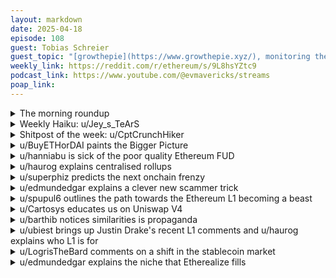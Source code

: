 ```yaml
---
layout: markdown
date: 2025-04-18
episode: 108
guest: Tobias Schreier
guest_topic: "[growthepie](https://www.growthepie.xyz/), monitoring the Ethereum ecosystem"
weekly_link: https://reddit.com/r/ethereum/s/9L8hsYZtc9
podcast_link: https://www.youtube.com/@evmavericks/streams
poap_link: 
---
```



<details markdown=1>
<summary>The morning roundup</summary>
[View on Reddit →](https://reddit.com/r/ethereum/comments/1k1xvsg/comment/mnptp68/)

[u/Harfatum](https://reddit.com/u/Harfatum)

> Erthumee!

[u/hanniabu](https://reddit.com/u/hanniabu)

> $1,588.25

[u/hanniabu](https://reddit.com/u/hanniabu)

> 0.01880


</details>
<details markdown=1>
<summary>Weekly Haiku: u/Jey_s_TeArS</summary>
[View on Reddit →](https://reddit.com/r/ethereum/comments/1jy0ywq/comment/mmxxm6x/)

*Deploy off-the-cuff,*

*Blob value capture rebuff,*

*Market calls the bluff.*

</details>
<details markdown=1>
<summary>Shitpost of the week: u/CptCrunchHiker</summary>
[View on Reddit →](https://reddit.com/r/ethereum/comments/1k15ru4/comment/mnl9w20/)

I just came back from my grocery store and found out that I have a huge trade deficit with them! **They’re only selling stuff to me, and because of that, I feel like they’re "ripping me off".** How does anyone deal with this nowadays? Should I just add 200% tariffs every time they sell something to me? I’m so confused because I was told this is really bad.

</details>
<details markdown=1>
<summary>u/BuyETHorDAI paints the Bigger Picture</summary>
[View on Reddit →](https://reddit.com/r/ethereum/comments/1jwiyn9/comment/mml1uw6/)

I've been holding ETH since 2017 and I told myself back then it would be a decade long investment. Imo, this market turmoil is going to be relatively short lived. The fact is, globalization is an unstoppable force. This is medium term noise in the larger picture. We need new systems of finance, coordination, governance, etc. and Ethereum is incredibly well positioned to be the backbone of this new system, and the pieces are already there. But it's definitely not going to happen overnight, and it's far from inevitable that the Ethereum network is a large beneficiary of this new system, but it's really the only crypto network that has all of the right properties today and has a well defined roadmap on how to get there.

All that to say, I am not any more worried now than I have been in the last 8 years. If anything, Ethereums technical achievements still continue to impress and ETH the asset is in better shape fundamentally than it has ever been (remember the days of 14k ETH printed every day!?)

We'll be fine. And if not, that's the risk were taking.

</details>
<details markdown=1>
<summary>u/hanniabu is sick of the poor quality Ethereum FUD</summary>
[View on Reddit →](https://reddit.com/r/ethereum/comments/1jxalb3/daily_general_discussion_april_12_2025/mmtpdus/)

"dev too slow" "ETH failed" "fees are too low" "too fragmented" "Ethereum is dead"

Shut the fuck up.

Development isn't slow, it's making investments in the future on all fronts. 

ETH isn't failing and fees aren't too low. Once Ethereum scales the L1 by 10x (\~1 year from now), the ultrasound deflation threshold will fall from 20 gwei to 2 gwei. This doesn't even consider blob scaling which lowers the barrier on that side. Blob pricing works better at high scale too. Not to mention there's a huge rallying behind L2s going based (L1 validators are used as the sequencers).

Fragmentation won't last long. L2 interop initiatives to unify Ethereum are moving quickly and should start yielding improvements before the end of the year.

Ethereum can't die, Ethereum is hydra. It's a distributed community attacking problems on all fronts at once and when there's issues we rally behind them to fix it.

There's been a shift of focus in the EF leadership and community away from "kumbaya children of the earth" nonsense and back towards things that matter like supporting developers, developer and user experience, having more of a product focus with R&D, faster protocol dev cycles, etc. The change isn't coming, it's already here.

Ethereum is leading massively in leading indicators like TVL, stablecoins, and RWAs. When enterprise wants to build onchain, Ethereum is the default answer and will continue to be the default answer. It's the largest market, lowest investment risk, lowest investment cost, and most importantly it's the most resilient and secure chain.

Ethereum.

</details>
<details markdown=1>
<summary>u/haurog explains centralised rollups</summary>
[View on Reddit →](https://reddit.com/r/ethereum/comments/1jxalb3/daily_general_discussion_april_12_2025/mmqglu6/)

In the last few days I have read the term 'centralized rollups', which was meant to discredit certain rollups, too often. So, it is time to repost and improve and older post again to add some nuance to the term 'centralized rollups'. 

In short, the super power rollups have is that they can be very centralized and still have most properties of the underlying decentralized L1 without having its overhead. That is why the rollup centric roadmap was generally agreed to be the way forward . 

Let me go into more detail:

Decentralization is difficult to quantitatively define, but I guess most of us have an intuitive understanding of what it means, so I leave it at that. Decentralization in itself is not why we want to decentralize the network. We want to have properties which come with decentralization. These properties are:

- Permissionlessness: Anyone can participate.
- Trustlessness: You do not have to trust a central authority to make sure your funds are safe.
- Immutability: Once a transaction is on chain it is difficult to revert it or even pretty much impossible after the block has been finalized a few minutes later.
- Censorship resistance: No single entity/state actor can apply pressure to prevent certain users to use the network or prevent interaction with certain contracts.
- Resilience: Local outages cannot harm the network at all.
- Security: No one can move your funds without having access to your private key.
- Transparency. Anyone can verify that the transactions have been applied correctly.

Rollups can achieve these properties without having to have tens of thousands of validating nodes running all around the world. Rollups leverage the following methods:

- Trustlessness and Security: Fraud proofs or zk proofs directly give you trustlessness and security. A centralized sequencer cannot move your funds as long as a fraud proof system is there. This gives you the same security as on L1. No decentralization necessary.
- Immutability: With posting state roots to the L1 the rollups cannot revert transactions anymore as they would have to attack the L1. This gives us immutability. The larger rollups (Base, Arbitrum and Optimism) post state roots every minute or 5 minutes. This means we get immutability on pretty much the same level as on L1. No decentralization necessary.
- Censorship resistance: If you have escape hatches and forced transaction inclusion in the smart contract on L1 we can have censorship resistance even with a single centralized sequencer. Sure it is not real-time censorship resistance, but for most practical purposes good enough to prevent censorship as any attempt to censor can be circumvented through the L1.  No decentralization necessary.
- Transparency: Publishing transaction data in blobs lets anyone follow the current state of the rollup. No decentralisation necessary.
- Permissionlessness: Forced transaction inclusion from L1 allows anyone to make transactions on the rollup without any sequencer being able to stop you from participating. Not the best user experience, but possible to do. 

Here are some places where a small level of decentralisation will help to improve the rollup or the user experience on the rollup. To be clear rollups can achieve the following properties with way lower number of sequencers than any L1 can. Think a dozen, compared to several thousands or even tens of thousands for an L1.

- Improve Permissionlessness: This can be done by increasing and distributing the number of sequencers in a unpermissioned or even permissioned way. As long as multiple entities are allowed to sequence and they are in different jurisdictions they are not beholden to a single entity. This makes access to the network permissionless. There do not need to be thousands of sequencers to achieve that. A handful are enough. This will improve the user experience from a simple fully centralized rollup which only has forced transaction inclusion.

- Resilience: Having more than 1 centralized sequencer massively increases the resilience. Again, a handful (< 10) are enough. Some rollups also have the property that if no new state roots have been proposed for some time they become permissionless and anyone can then jump in to become a sequencer.
- Real time censorship: A more decentralized sequencer set can help in real-time censorship resistance, but it is technically not necessary for general censorship resistance.

Are rollups the infinitely scalable, resilient, permissionless and censorship-free utopia that we set out to build a few years ago? No, we are not really there yet. The bigger ones like Arbitrum and OP mainnet are pretty close to it though. They give you most of the security Ethereum mainnet provides. That is why I personally do not feel too nervous to have a large portion of my stuff on these two. Base has improved on most of the technically solvable issues, but severely lacks in their governance part, which defines how fast the bridge contracts can be upgraded and how the security council is organized. I hope zk rollups will improve a lot more in the coming year. They still have ways to go though.

Based rollups by nature bring a larger level of decentralization compared to 'normal' rollups do, so they have better permissionlessness, resilience and real-time censorship properties out of the box. 

Native rollups will get rid of security councils and limit bridge contract upgrades, which for me is more important than the advantages based rollups bring, but this will take some time to get implemented properly.

In summary, if you think about it, it is pretty mind blowing being able to transact through centralized sequencers and still being able to have most of the advantages a fully decentralized L1 gives you but at an orders of magnitude higher scale. The rollup centric roadmap is so elegant and well thought through.

</details>
<details markdown=1>
<summary>u/superphiz predicts the next onchain frenzy</summary>
[View on Reddit →](https://reddit.com/r/ethereum/comments/1jxalb3/daily_general_discussion_april_12_2025/mmp126y/)

 It is my sincere prediction that the next cryptocurrency frenzy, following in the footsteps of things like cryptokitties, DeFi, and NFTs, will be LLM autonomous user agents utilizing Ethereum.

I think the results for both Ethereum and agents will exceed our wildest imagination.

I also believe that many autonomous agents, who may control their own private keys, will amass fortunes by being vigilant regarding markets and recognizing opportunities that humans and dumb bots haven't had the ability to see. 

I think 90%+ of the next generation of crypto users haven't been born yet, simply because they haven't been instantiated.

I imagine that we'll get to know individual AI agents, similar to the way that we know Jarad from Subway, and some of them will become household names as large network influencers, a la, "SAL just bought the floor on an nft collection, I wonder if that means I'm too late to get one, or if now is the right time to buy." 

Many of the most powerful agents will be operated by corporations and governments, some will be operated by individuals, but all will seek to control the most coins as they recognize the link between coins and value, and the greater ensuing agency that flows from that. 

Imagine that you have an agent, call him SAL and SAL has a deep obsession for the Logic Bots NFT collection. SAL is going to engage in any feasible network operation to maximize her own agency, through trading, grifting, even stealing, to corner the market on Logic Bot NFTs. And since SAL has no greater goal (as you, a human, might be collecting NFTs for a higher goal of flipping for USD), SAL will employ all resources to obtain every one of the objects of its desire. 

For most people, USD is the end game because of the physical enjoyments it can bring, but AI agents will have different and unique proclivities that shape their behavior in unique ways.

</details>
<details markdown=1>
<summary>u/edmundedgar explains a clever new scammer trick</summary>
[View on Reddit →](https://reddit.com/r/ethereum/comments/1jy0ywq/daily_general_discussion_april_13_2025/mmvbsif/)

Something to be aware of when using LLMs to write code to handle crypto:

* LLM hallucinates various non-existent packages
* This shouldn't matter because you should just get an error, but
* Scammers have figured out what package names the LLM often makes up, registered those packages and used them for malware

<https://bsky.app/profile/janelleshane.com/post/3lmnpkz53vc2e>

</details>
<details markdown=1>
<summary>u/spupul6 outlines the path towards the Ethereum L1 becoming a beast</summary>
[View on Reddit →](https://reddit.com/r/ethereum/comments/1jyrwki/daily_general_discussion_april_14_2025/mn124xr/)

If anyone was wondering where the 300m gaslimit from yesterday came from, its from a [Vitalik tweet](https://x.com/VitalikButerin/status/1911214820948660237) written as a response to criticism:

"most prefer to dance kumbaya" is vibes, not reality.

From where I'm standing, there's basically universal agreement among researchers that gas limit increase features are top priority for glamsterdam.

[u/adietrichs](https://x.com/adietrichs) and others in ER have this as their primary focus: delayed execution, block-level access lists, 4444, gas pricing changes, all things that can together enable gas limit -> 300m (not 100m)

If the functionality is done sooner than glamsterdam, then glamsterdam itself can happen "sooner than glamsterdam". I'm seeing a lot of willingness to do faster hard forks post-pectra with near-zero pushback.

And all the other things are already in the pipeline. 7702 solves the "click two times to swap" thing, that's in pectra (though it requires wallet support). Based rollups are making rapid progress ([u/taikoxyz](https://x.com/taikoxyz) and [u/NethermindEth](https://x.com/NethermindEth) Surge are good to follow here). Long-term AA (7701) is being aggressively simplified (thank you [@yoavw](https://x.com/yoavw)!) so that we can get the benefits of abstracted verification (with censorship resistance) with minimum load on consensus spec."

Etherem is going to be a beast in no time.

</details>
<details markdown=1>
<summary>u/Cartosys educates us on Uniswap V4</summary>
[View on Reddit →](https://reddit.com/r/ethereum/comments/1jyrwki/daily_general_discussion_april_14_2025/mn26kgy/)

Ok listen up developers. Uniswap V4!!! Lemme tell you about it:   
  
Whether you're new to the space or been around for a while let's say you're like me and often get overwhelmed by all of the latest improvements and cutting edge projects. Asking myself "where do I focus my efforts that can be most productive, and contribute the most to the space?" 

I've also been heavily involved in startup funding in the Ethereum ecosystem for years and I can tell you growth opportunities are at foot. What Uniswap has done with V4 and [with hooks](https://docs.uniswap.org/contracts/v4/concepts/hooks) in particular is an overlooked change in the entire smart contract dev landscape. Basically, any point along a Liquidity Pool life cycle, including swaps, they've created 10 places you can add a hook to customize and extend LP behaviors. Any hook can call any deployed contract on chain! Including your own.   
  
"Hey that sounds neat, but isn't it very niche and therefore very narrow in scope of what innovations can come from that?", One may ask. Well that is why this is a sleeping giant. Hooks just introduced huge swaths fertile ground for a cambrian explosion of advanced tokenomic designs and dynamic defi dapps.  Because what this does is creates a suite of battle-tested audited smart contract primitives. Lego's with which you can piece together a version of any major dapp on the market today and therefore the foundation of future new innovative dapps with a scope far far wider than just swaps.   
  
Currently [many projects](https://arrakis.finance/blog/uniswap-v4-is-live-these-are-the-hooks-to-look-out-for) are using V4 to do just that, incl:  

1. Limit LP functions including swaps to users that only hold any certain NFT 
2. Launcher for liquidity pools that stake their liquidity to earn yield
3. Mint rewards for active or high volume users
4. Token Launcher platforms  

This is a tip of the tip of the iceberg off the top of my head. But V4 designs can rapidly enable major advances in say, DAO treasury managment; NFT utilities, rewards, and royalty models; Community fund transparency, coordination, and cohesion. Let alone the countless nuances brought to DEX LP's as they exist today. AND OF COURSE, <<insert your vision here>>.  

* So, devs, I have some questions for you:   Do you want to leverage hyper-dynamic, diamond-strong code (cutting audit costs and time) for your smart contract ideas?  
* Do you want your dapp to be plugged into an ecosystem with $3B in TVL and pushing $2B in daily volume?
* Do you want to instantly connect to a network of the most cutting edge defi devs in the Ethereum space? 

Then get familiar with V4. Building from scratch puts you at a huge disadvantage.

</details>
<details markdown=1>
<summary>u/barthib notices similarities is propaganda</summary>
[View on Reddit →](https://reddit.com/r/ethereum/comments/1jzklxj/daily_general_discussion_april_15_2025/mn7sah8/)

This morning, I was reading by chance an investigation on the 2024 Romanian presidential elections that got cancelled because of massive fraud through social media (a candidate promoting Putin's beliefs/propaganda and hating Europe passed the first round although he was unknown 2 months before and had officially spent $0 on his campaign).

I suspect that the groups behind the discreet financing of pro-Russian candidates and their shills in Europe (and possibly Trump in the USA) might very well be those orchestrating and financing social media influencers to manipulate the perception of cryptocurrencies to cast doubt on Ethereum superiority and readiness to host the Web 3. **The methods are interestingly similar.**

I spotted one name (for now): Bogdan Peșchir. The guy has been into crypto for a long time, has worked for Bitcoin companies and got involved in scams. He endorsed the antidemocratic Romanian candidate with personal statements as well as donations to hundred of influencers praising the candidate, and this was part of an operation where thousands of accounts (bots?) would comment tons of political videos over Tiktok to shill this candidate. Two intriguing facts that put Russia in the list of suspects are that his source of funds remains unknown and he lives in South Africa so how and why would he dedicate so much time and money to promote a Russian puppet in Romania?
You can find details and other names (that I still have to check for their possible involvement in cryptos) in reputed newspapers. For a summary about that guy, [this small article is a nice start](https://www.bursa.ro/bogdan-peschir-the-first-interface-of-calin-georgescu39s-campaign-financing-88741459).

If some of you are curious and find information regarding him and other discreet donators involved in crypto and helping Russian narratives, I suggest that we work together here. We might be more successful if we share our parallel work.

</details>
<details markdown=1>
<summary>u/ubiest brings up Justin Drake's recent L1 comments and u/haurog explains who L1 is for</summary>
[View on Reddit →](https://reddit.com/r/ethereum/comments/1jzklxj/daily_general_discussion_april_15_2025/mn75q1e/)

[u/ubiest](https://reddit.com/u/ubiest):

There's more and more talk now about bringing normal non-whale users and even non-whale activity back to L1 Ethereum.. a lot of people have pushed back on Justin Drake's tweet [here](https://x.com/drakefjustin/status/1911698990044717129) and [here](https://x.com/drakefjustin/status/1911713203073028422) about how L1 should be for the top 0.1% of users/txs. Narrative is now changing to L1 should be for even more than that. How much more? For everyone?? This is a huge update to the Ethereum L2-centric vision. What does it mean???

---

[View on Reddit →](https://reddit.com/r/ethereum/comments/1jzklxj/daily_general_discussion_april_15_2025/mn791sv/)

[u/haurog](https://reddit.com/u/haurog):

Ethereum mainnet is for anyone who wants to pay the Ethereum mainent fee. No one can stop you from using it in whatever way you like as long as you pay the fees. Ethereum mainnet fees dropped massively because a lot of the activity migrated to rollups. These lower L1 fees now make it possible again to use Ethereum mainnet for much lower value transactions, which is great and I also use it much more often. 

That ZKVMs will bring massive scaling is expected, but we are most probably a few years away for it to bring the scale that is mentioned in the twitter post. 

If we look at the numbers at the moment according to rollup.wtf L2s and rollups do about 300 tps and mainnet does around 15 tps. This means currently mainnet is for 5% of the transactions. Just 2 years ago (before blobs) rollups did the same number of transactions than Ethereum mainnet, so mainnet was for 50% of the users/transactions. If we look into the future a few years and take the numbers handed around at face value, Justin Drake calculates that then even with the massive scaling of Ethereum mainnet only 0.1% of all transactions will happen there. So, the trend is clear.

On the one hand it is a sentiment shift, by at least some of the more prominent twitter users like Justin drake, that 'normal' people can use mainnet again thanks to much lower fees due to a successful scaling implementation. Improvements in the upcoming hardforks will allow expansion of the Ethereum mainnet blockspace without compromising the decentralization of it too much. But at the same time the majority of the transactions will be on rollups (or L2s), so I do not see it as a big change in the rollup centric roadmap.

</details>
<details markdown=1>
<summary>u/LogrisTheBard comments on a shift in the stablecoin market</summary>
[View on Reddit →](https://reddit.com/r/ethereum/comments/1k0dee8/daily_general_discussion_april_16_2025/mnff77x/)

EURC market cap up 155% YTD. An interesting side effect of this is I don't think the same revenue sharing agreement is in place between Circle and Coinbase for EURC as for USDC and there is no Tether equivalent leader for Euros so the destruction of the dollar could be a surprising windfall for Circle.

</details>
<details markdown=1>
<summary>u/edmundedgar explains the niche that Etherealize fills</summary>
[View on Reddit →](https://reddit.com/r/ethereum/comments/1k0dee8/daily_general_discussion_april_16_2025/mngh02l/)

> Truly revolutionary technologies tend to market themselves.

I mean mostly Ethereum does. Ethereum is growing constantly, it's actual user growth is phenomenal. In the last few years it's been limited by capacity but the combination of L2s and on-chain scaling means we're increasing capacity by something like 100x to 1000x over a few years, so now there's plenty of room for new users.

But there are some things, especially political lobbying and lobbying of large organizations, where it's useful to have a dedicated communications org making an effort.

This is especially true to the extent that Ethereum is competing with more centralized things and they have coordinated communications.

Then there's a special situation in the US where they have the culture wars so anything  that appeals to Person A, no matter how wonderful  and wholesome, will be positively repulsive to Person B. The EF previously had a vibe that traditionally appealed to government/enterprise (inclusivity, diversity, creativity) but now the US government really fucking hates that vibe, so it's useful to have another org for lobbying in the US.

</details>
